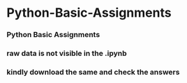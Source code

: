 # Python-Basic-Assignments
### Python Basic Assignments
### raw data is not visible in the .ipynb 
### kindly download the same and check the answers 
